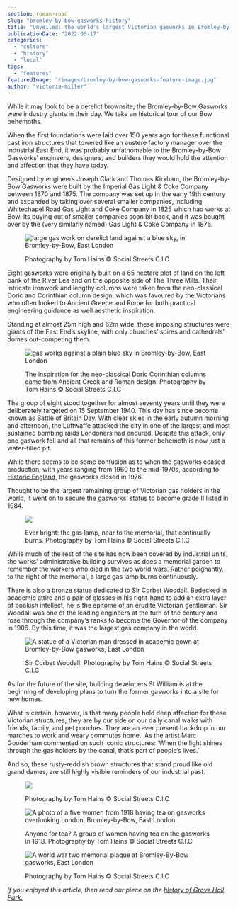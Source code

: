 ```yaml
---
section: roman-road
slug: "bromley-by-bow-gasworks-history"
title: "Unveiled: the world's largest Victorian gasworks in Bromley-by-Bow"
publicationDate: "2022-06-17"
categories: 
  - "culture"
  - "history"
  - "local"
tags: 
  - "features"
featuredImage: "/images/bromley-by-bow-gasworks-feature-image.jpg"
author: "victoria-miller"
---
```


While it may look to be a derelict brownsite, the Bromley-by-Bow Gasworks were industry giants in their day. We take an historical tour of our Bow behemoths. 

When the first foundations were laid over 150 years ago for these functional cast iron structures that towered like an austere factory manager over the industrial East End, it was probably unfathomable to the Bromley-by-Bow Gasworks’ engineers, designers, and builders they would hold the attention and affection that they have today.

Designed by engineers Joseph Clark and Thomas Kirkham, the Bromley-by-Bow Gasworks were built by the Imperial Gas Light & Coke Company between 1870 and 1875. The company was set up in the early 19th century and expanded by taking over several smaller companies, including Whitechapel Road Gas Light and Coke Company in 1825 which had works at Bow. Its buying out of smaller companies soon bit back, and it was bought over by the (very similarly named) Gas Light & Coke Company in 1876. 

<figure>

![large gas work on derelict land against a blue sky, in Bromley-by-Bow, East London](/images/bromley-by-bow-gasworks-3-1024x768.jpg)

<figcaption>

Photography by Tom Hains © Social Streets C.I.C

</figcaption>

</figure>

Eight gasworks were originally built on a 65 hectare plot of land on the left bank of the River Lea and on the opposite side of The Three Mills. Their intricate ironwork and lengthy columns were taken from the neo-classical Doric and Corinthian column design, which was favoured by the Victorians who often looked to Ancient Greece and Rome for both practical engineering guidance as well aesthetic inspiration.

Standing at almost 25m high and 62m wide, these imposing structures were giants of the East End’s skyline, with only churches’ spires and cathedrals’ domes out-competing them. 

<figure>

![gas works against a plain blue sky in Bromley-by-Bow, East London](/images/bromley-by-bow-gasworks-1-1024x683.jpg)

<figcaption>

The inspiration for the neo-classical Doric Corinthian columns came from Ancient Greek and Roman design. Photography by Tom Hains © Social Streets C.I.C

</figcaption>

</figure>

The group of eight stood together for almost seventy years until they were deliberately targeted on 15 September 1940. This day has since become known as Battle of Britain Day. With clear skies in the early autumn morning and afternoon, the Luftwaffe attacked the city in one of the largest and most sustained bombing raids Londoners had endured. Despite this attack, only one gaswork fell and all that remains of this former behemoth is now just a water-filled pit.

While there seems to be some confusion as to when the gasworks ceased production, with years ranging from 1960 to the mid-1970s, according to [Historic England](https://historicengland.org.uk/listing/the-list/list-entry/1080996#:~:text=The%20Bromley%2Dby%2DBow%20gasworks%20closed%20in%201976%20but%20the,Britain%2C%20and%20probably%20the%20world.), the gasworks closed in 1976.

Thought to be the largest remaining group of Victorian gas holders in the world, it went on to secure the gasworks’ status to become grade II listed in 1984. 

<figure>

![](/images/bromley-by-bow-gaswork-burning-lamp.jpg)

<figcaption>

Ever bright: the gas lamp, near to the memorial, that continually burns. Photography by Tom Hains © Social Streets C.I.C

</figcaption>

</figure>

While much of the rest of the site has now been covered by industrial units, the works’ administrative building survives as does a memorial garden to remember the workers who died in the two world wars. Rather poignantly, to the right of the memorial, a large gas lamp burns continuously.

There is also a bronze statue dedicated to Sir Corbet Woodall. Bedecked in academic attire and a pair of glasses in his right-hand to add an extra layer of bookish intellect, he is the epitome of an erudite Victorian gentleman. Sir Woodall was one of the leading engineers at the turn of the century and rose through the company’s ranks to become the Governor of the company in 1906. By this time, it was the largest gas company in the world.

<figure>

![A statue of a Victorian man dressed in academic gown at Bromley-by-Bow gasworks, East London](/images/sir-corbet-woodall-bromley-by-bow-gasworks-1024x683.jpg)

<figcaption>

Sir Corbet Woodall. Photography by Tom Hains © Social Streets C.I.C

</figcaption>

</figure>

As for the future of the site, building developers St William is at the beginning of developing plans to turn the former gasworks into a site for new homes.

What is certain, however, is that many people hold deep affection for these Victorian structures; they are by our side on our daily canal walks with friends, family, and pet pooches. They are an ever present backdrop in our marches to work and weary commutes home.  As the artist Marc Gooderham commented on such iconic structures: ‘When the light shines through the gas holders by the canal, that’s part of people’s lives.’ 

And so, these rusty-reddish brown structures that stand proud like old grand dames, are still highly visible reminders of our industrial past.  

<figure>

![](/images/bromley-by-bow-gasworks-2-1024x683.jpg)

<figcaption>

Photography by Tom Hains © Social Streets C.I.C

</figcaption>

</figure>

<figure>

![A photo of a five women from 1918 having tea on gasworks overlooking London, Bromley-by-Bow, East London.](/images/bromley-by-bow-gasworks-1918-1024x683.jpg)

<figcaption>

Anyone for tea? A group of women having tea on the gasworks in 1918. Photography by Tom Hains © Social Streets C.I.C

</figcaption>

</figure>

<figure>

![A world war two memorial plaque at Bromley-By-Bow gasworks, East London](/images/bromley-by-bow-gasworks-memorial-1024x683.jpg)

<figcaption>

Photography by Tom Hains © Social Streets C.I.C

</figcaption>

</figure>

_If you enjoyed this article, then read our piece on the [history of Grove Hall Park.](https://romanroadlondon.com/grove-hall-park-history/)_


